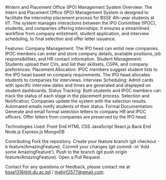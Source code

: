 #Intern and Placement Office (IPO) Management System
Overview:
The Intern and Placement Office (IPO) Management System is designed to facilitate the internship placement process for BSSE 4th-year students at IIT. The system manages interactions between the IPO Committee (IPOC), students, and companies offering internships. It ensures a streamlined workflow from company enlistment, student application, and interview scheduling, to final selection and offer letter issuance.

Features:
Company Management: The IPO head can enlist new companies. IPOC members can enter and store company details, available positions, job responsibilities, and HR contact information.
Student Management: Students upload their CVs, and list their skillsets, CGPA, and company preferences.
Placement Allocation: IPOC members suggest student lists to the IPO head based on company requirements. The IPO head allocates students to companies for interviews.
Interview Scheduling: Admit cards with specific interview dates and times are generated and displayed on student dashboards.
Status Tracking: Both students and IPOC members can track the status of each stage in the placement process.
Selection and Notification: Companies update the system with the selection results. Automated emails notify students of their status.
Formal Documentation: Generate and email formal selection letters to company HR and IPOC officers. Offer letters from companies are preserved by the IPO head.

Technologies Used:
Front End
HTML
CSS
JavaScript
React.js
Back End
Node.js
Express.js
MongoDB

Contributing
Fork the repository.
Create your feature branch (git checkout -b feature/AmazingFeature).
Commit your changes (git commit -m 'Add some AmazingFeature').
Push to the branch (git push origin feature/AmazingFeature).
Open a Pull Request.


Contact
For any questions or feedback, please contact me at bsse1316@iit.du.ac.bd / mahirf2577@gmail.com.
